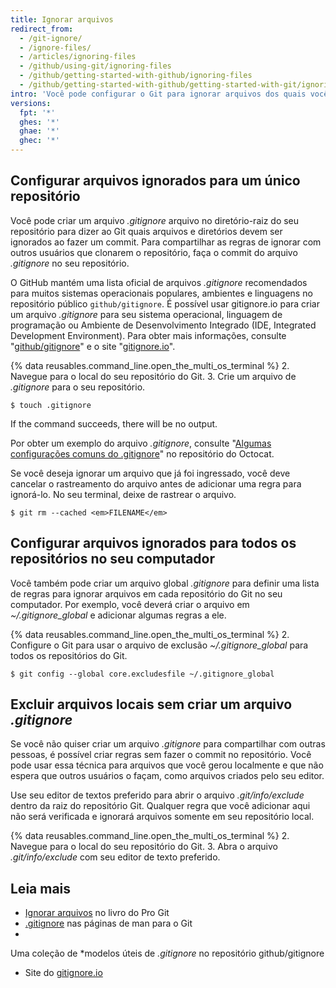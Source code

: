 ```yaml
---
title: Ignorar arquivos
redirect_from:
  - /git-ignore/
  - /ignore-files/
  - /articles/ignoring-files
  - /github/using-git/ignoring-files
  - /github/getting-started-with-github/ignoring-files
  - /github/getting-started-with-github/getting-started-with-git/ignoring-files
intro: 'Você pode configurar o Git para ignorar arquivos dos quais você não deseja fazer o check-in para {% data variables.product.product_name %}.'
versions:
  fpt: '*'
  ghes: '*'
  ghae: '*'
  ghec: '*'
---
```


## Configurar arquivos ignorados para um único repositório

Você pode criar um arquivo *.gitignore* arquivo no diretório-raiz do seu repositório para dizer ao Git quais arquivos e diretórios devem ser ignorados ao fazer um commit. Para compartilhar as regras de ignorar com outros usuários que clonarem o repositório, faça o commit do arquivo *.gitignore* no seu repositório.

O GitHub mantém uma lista oficial de arquivos *.gitignore* recomendados para muitos sistemas operacionais populares, ambientes e linguagens no repositório público `github/gitignore`. É possível usar gitignore.io para criar um arquivo *.gitignore* para seu sistema operacional, linguagem de programação ou Ambiente de Desenvolvimento Integrado (IDE, Integrated Development Environment). Para obter mais informações, consulte "[github/gitignore](https://github.com/github/gitignore)" e o site "[gitignore.io](https://www.gitignore.io/)".

{% data reusables.command_line.open_the_multi_os_terminal %}
2. Navegue para o local do seu repositório do Git.
3. Crie um arquivo de *.gitignore* para o seu repositório.
   ```shell
   $ touch .gitignore
  ```

   If the command succeeds, there will be no output.

Por obter um exemplo do arquivo *.gitignore*, consulte "[Algumas configurações comuns do .gitignore](https://gist.github.com/octocat/9257657)" no repositório do Octocat.

Se você deseja ignorar um arquivo que já foi ingressado, você deve cancelar o rastreamento do arquivo antes de adicionar uma regra para ignorá-lo. No seu terminal, deixe de rastrear o arquivo.

```shell
$ git rm --cached <em>FILENAME</em>
```

## Configurar arquivos ignorados para todos os repositórios no seu computador

Você também pode criar um arquivo global *.gitignore* para definir uma lista de regras para ignorar arquivos em cada repositório do Git no seu computador. Por exemplo, você deverá criar o arquivo em *~/.gitignore_global* e adicionar algumas regras a ele.

{% data reusables.command_line.open_the_multi_os_terminal %}
2. Configure o Git para usar o arquivo de exclusão *~/.gitignore_global* para todos os repositórios do Git.
  ```shell
  $ git config --global core.excludesfile ~/.gitignore_global
  ```

## Excluir arquivos locais sem criar um arquivo *.gitignore*

Se você não quiser criar um arquivo *.gitignore* para compartilhar com outras pessoas, é possível criar regras sem fazer o commit no repositório. Você pode usar essa técnica para arquivos que você gerou localmente e que não espera que outros usuários o façam, como arquivos criados pelo seu editor.

Use seu editor de textos preferido para abrir o arquivo *.git/info/exclude* dentro da raiz do repositório Git. Qualquer regra que você adicionar aqui não será verificada e ignorará arquivos somente em seu repositório local.

{% data reusables.command_line.open_the_multi_os_terminal %}
2. Navegue para o local do seu repositório do Git.
3. Abra o arquivo *.git/info/exclude* com seu editor de texto preferido.

## Leia mais

* [Ignorar arquivos](https://git-scm.com/book/en/v2/Git-Basics-Recording-Changes-to-the-Repository#_ignoring) no livro do Pro Git
* [.gitignore](https://git-scm.com/docs/gitignore) nas páginas de man para o Git
*
Uma coleção de *modelos úteis de *.gitignore*</a> no repositório github/gitignore</li> 
  
  * Site do [gitignore.io](https://www.gitignore.io/)</ul>
